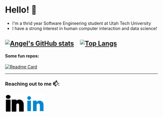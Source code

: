 # Hello! 👋

- I'm a thrid year Software Engineering student at Utah Tech University 
- I have a strong interest in human computer interaction and data science!

[![Angel's GitHub stats](https://github-readme-stats.vercel.app/api?username=angel-721&count_private=true&include_all_commits=true&hide=stars&show_icons=true&theme=omni)](https://github.com/angel-721)&nbsp; &nbsp;
[![Top Langs](https://github-readme-stats.vercel.app/api/top-langs/?username=angel-721&count_private=true&langs_count=10&hide_progress=true&theme=omni)](https://github.com/angel-721)
---
#### Some fun repos:
[![Readme Card](https://github-readme-stats.vercel.app/api/pin/?username=angel-721&repo=tweepy-media-bot&theme=omni)](https://github.com/angel-721/tweepy-media-bot)

---
### Reaching out to me 📫: 
[![linkedin](./imgs/linkedin-light.svg)](https://www.linkedin.com/in/angel-velasquez-569102184/#gh-light-mode-only)
[![linkedin](./imgs/linkedin-dark.svg)](https://www.linkedin.com/in/angel-velasquez-569102184/#gh-dark-mode-only)

<!--
**angel-721/angel-721** is a ✨ _special_ ✨ repository because its `README.md` (this file) appears on your GitHub profile.

Here are some ideas to get you started:

- 🔭 I’m currently working on ...
- 🌱 I’m currently learning ...
- 👯 I’m looking to collaborate on ...
- 🤔 I’m looking for help with ...
- 💬 Ask me about ...
- 📫 How to reach me: ...
- 😄 Pronouns: ...
- ⚡ Fun fact: ...
-->
